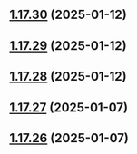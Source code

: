 ## [1.17.30](https://github.com/hattaalfaritzy/hzy-ui/compare/v1.17.29...v1.17.30) (2025-01-12)



## [1.17.29](https://github.com/hattaalfaritzy/hzy-ui/compare/v1.17.28...v1.17.29) (2025-01-12)



## [1.17.28](https://github.com/hattaalfaritzy/hzy-ui/compare/v1.17.27...v1.17.28) (2025-01-12)



## [1.17.27](https://github.com/hattaalfaritzy/hzy-ui/compare/v1.17.26...v1.17.27) (2025-01-07)



## [1.17.26](https://github.com/hattaalfaritzy/hzy-ui/compare/v1.17.25...v1.17.26) (2025-01-07)



